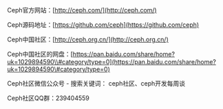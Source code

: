 Ceph官方网站：[http://ceph.com/](http://ceph.com/)

Ceph源码地址：[https://github.com/ceph](https://github.com/ceph)

Ceph中国社区：[http://ceph.org.cn/](http://ceph.org.cn/)

Ceph中国社区的网盘：[https://pan.baidu.com/share/home?uk=1029894590\\#category/type=0](https://pan.baidu.com/share/home?uk=1029894590\#category/type=0)

Ceph社区微信公众号 - 搜索关键词： ceph社区、ceph开发每周谈

Ceph社区QQ群：239404559


